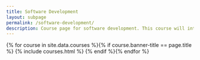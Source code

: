 ```yaml
---
title: Software Development
layout: subpage
permalink: /software-development/
description: Course page for software development. This course will introduce the concept of open-source, and other commonly used licensing and copyright practises. 
---
```


<!-- Main -->
{% for course in site.data.courses %}{% if course.banner-title == page.title %}
  {% include courses.html %}
{% endif %}{% endfor %}
